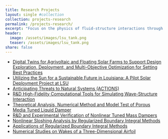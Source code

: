 ```yaml
---
title: Research Projects
layout: single #collection
collection: projects-research
permalink: /projects-research/
excerpt: "Focus on the physics of fluid-structure interactions through numerical and experimental approaches."
header:
  image: /assets/images/lsu_tank.png
  teaser: /assets/images/lsu_tank.png
share: false
---
```


<ul class="project-links-flex">
  <li><a href="./1_digitaltwin/">Digital Twins for Agrivoltaic and Floating Solar Farms to Support Design Exploration, Deployment, and Multi-Objective Optimization for Setting Best Practices</a></li>
  <li><a href="./2_solardeploy/">Utilizing the Sun for a Sustainable Future in Louisiana: A Pilot Solar Deployment Project at LSU</a></li>
  <li><a href="./3_mangrove/">Anticipating Threats to Natural Systems (ACTIONS)</a></li>
  <li><a href="./4_proteus/">R&D High-Fidelity Computational Tools for Simulating Wave-Structure Interaction</a></li>
  <li><a href="./5_pmtld/">Theoretical Analysis, Numerical Method and Model Test of Porous Media Tuned Liquid Damper</a></li>
  <li><a href="./6_nes/">R&D and Experimental Verification of Nonlinear Tuned Mass Dampers</a></li>
  <li><a href="./7_sloshing/">Nonlinear Sloshing Analysis by Regularized Boundary Integral Methods</a></li>
  <li><a href="./8_rbim/">Applications of Regularized Boundary Integral Methods</a></li>
  <li><a href="./9_airfoilwake/">Numerical Studies on Wakes of a Three-Dimensional Airfoil</a></li>
</ul>
